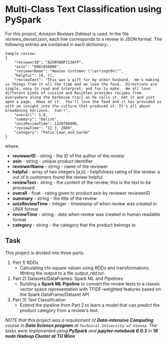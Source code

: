 # Multi-Class Text Classification using PySpark

For this project, *Amazon Reviews Dataset* is used. In the file reviews_devset.json, each line corresponds to a review in JSON format. The following entries are contained in each dictionary:

```
Sample review:
{
    "reviewerID": "A2VNYWOPJ13AFP", 
    "asin": "0981850006", 
    "reviewerName": "Amazon Customer \"carringt0n\"", 
    "helpful": [6, 7], 
    "reviewText": "This was a gift for my other husband.  He's making us things from it all the time and we love the food.  Directions are simple, easy to read and interpret, and fun to make.  We all love different kinds of cuisine and Raichlen provides recipes from everywhere along the barbecue trail as he calls it. Get it and just open a page.  Have at it.  You'll love the food and it has provided us with an insight into the culture that produced it. It's all about broadening horizons.  Yum!!", 
    "overall": 5.0, 
    "summary": "Delish", 
    "unixReviewTime": 1259798400, 
    "reviewTime": "12 3, 2009", 
    "category": "Patio_Lawn_and_Garde"
}
```

where:

- **reviewerID** - string - the ID of the author of the review
- **asin** - string - unique product identifier
- **reviewerName** - string - name of the reviewer
- **helpful** - array of two integers [a,b] - helpfulness rating of the review: a out of b customers found the review helpful
- **reviewText** - string - the content of the review; this is the text to be processed
- **overall** - float - rating given to product asin by reviewer reviewerID
- **summary** - string - the title of the review
- **unixReviewTime** - integer - timestamp of when review was created in UNIX format
- **reviewTime** - string - date when review was created in human readable format
- **category** - string - the category that the product belongs to

## Task

This project is divided into three parts:

1. Part 1) RDDs
    -   Calculating chi-square values using RDDs and transformations. Writing the output to a file *output_rdd.txt*.
2. Part 2) Datasets/DataFrames: Spark ML and Pipelines
    -   Building a **Spark ML Pipeline** to convert the review texts to a classic vector space representation with TFIDF-weighted features based on the Spark DataFrame/Dataset API
3. Part 3) Text Classification
    -   Extend the pipeline from Part 2 to learn a model that can predict the product category from a review's text.


*NOTE that this project was a requirement of **Data-intensive Computing** course in **Data Science program** at `Technical University of Vienna`.*
*The tasks were implemented using **PySpark** and **jupyter-notebook 6.0.3** in **18 node Hadoop Cluster at TU Wien***
